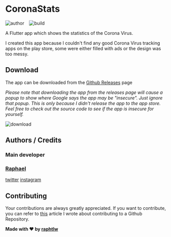 # CoronaStats

<!-- Badges -->
![author](https://img.shields.io/badge/Author-raphtlw-lightgrey?style=for-the-badge)&nbsp;&nbsp;&nbsp;&nbsp;![build](https://img.shields.io/badge/Build-passed-green?style=for-the-badge)

A Flutter app which shows the statistics of the Corona Virus.

I created this app because I couldn't find any good Corona Virus tracking apps on the play store, some were either filled with ads or the design was too messy.

## Download

<!-- The app can be downloaded from the [Play Store]() -->
The app can be downloaded from the [Github Releases](https://github.com/raphtlw/coronastats/releases) page

*Please note that downloading the app from the releases page will cause a popup to show where Google says the app may be "insecure". Just ignore that popup. This is only because I didn't release the app to the app store. Feel free to check out the source code to see if the app is insecure for yourself.*

![download](https://img.shields.io/badge/Download-blue?style=for-the-badge&link=https://github.com/raphtlw/coronastats/releases/tag/0.3.0)

## Authors / Credits

### Main developer

### [Raphael](https://github.com/raphtlw)

[twitter](https://twitter.com/raphtlw)
[instagram](https://instagram.com/raphtlw)

## Contributing

Your contributions are always greatly appreciated.
If you want to contribute, you can refer to [this](https://medium.com/javascript-in-plain-english/how-to-contribute-to-a-github-repository-project-78f777623f18) article I wrote about contributing to a Github Repository.

**Made with ❤ by [raphtlw](https://github.com/raphtlw)**